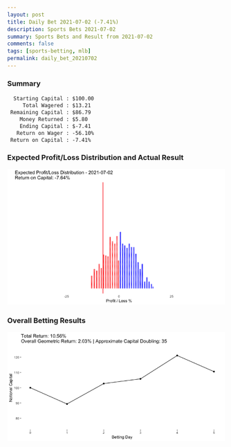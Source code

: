 ```yaml
---
layout: post
title: Daily Bet 2021-07-02 (-7.41%)
description: Sports Bets 2021-07-02
summary: Sports Bets and Result from 2021-07-02
comments: false
tags: [sports-betting, mlb]
permalink: daily_bet_20210702
---
```


### Summary
~~~
  Starting Capital : $100.00
     Total Wagered : $13.21
 Remaining Capital : $86.79
    Money Returned : $5.80
    Ending Capital : $-7.41
   Return on Wager : -56.10%
 Return on Capital : -7.41%
 ~~~

### Expected Profit/Loss Distribution and Actual Result
![image](../images/actual20210702.png)

### Overall Betting Results
![image](../images/overall20210702.png)